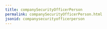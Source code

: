 ```yaml
---
title: companySecurityOfficerPerson
permalink: companySecurityOfficerPerson.html
jsonid: companysecurityofficerperson
---
```

